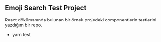 Emoji Search Test Project
---

React dökümanında bulunan bir örnek projedeki componentlerin testlerini yazdığım bir repo.

- yarn test
